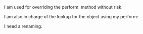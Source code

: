 I am used for overriding the perform: method without risk.

I am also in charge of the lookup for the object using my perform:

I need a renaming.